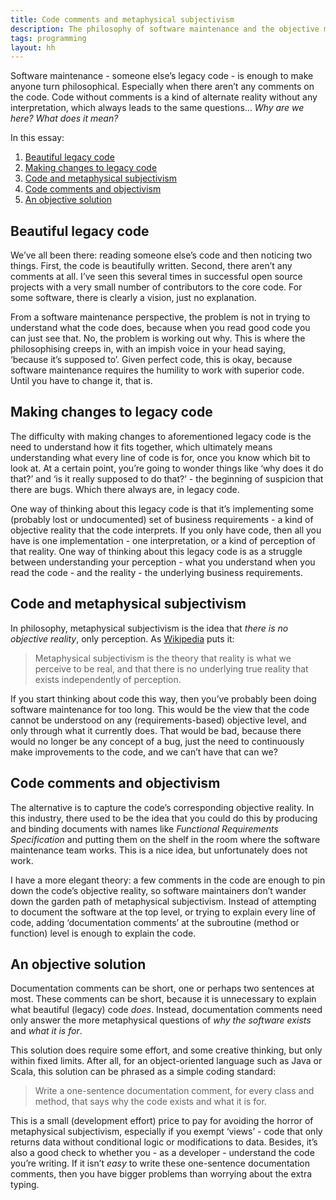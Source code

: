 ```yaml
---
title: Code comments and metaphysical subjectivism
description: The philosophy of software maintenance and the objective meaning of legacy code
tags: programming
layout: hh
---
```


Software maintenance - someone else’s legacy code - is enough to make anyone turn philosophical. Especially when there aren’t any comments on the code. Code without comments is a kind of alternate reality without any interpretation, which always leads to the same questions… _Why are we here? What does it mean?_

In this essay:

1. [Beautiful legacy code](#beautiful-legacy-code)
2. [Making changes to legacy code](#making-changes-to-legacy-code)
3. [Code and metaphysical subjectivism](#code-and-metaphysical-subjectivism)
4. [Code comments and objectivism](#code-comments-and-objectivism)
5. [An objective solution](#an-objective-solution)


## Beautiful legacy code

We’ve all been there: reading someone else’s code and then noticing two things. First, the code is beautifully written. Second, there aren’t any comments at all. I’ve seen this several times in successful open source projects with a very small number of contributors to the core code. For some software, there is clearly a vision, just no explanation.

From a software maintenance perspective, the problem is not in trying to understand what the code does, because when you read good code you can just see that. No, the problem is working out why. This is where the philosophising creeps in, with an impish voice in your head saying, ‘because it’s supposed to’. Given perfect code, this is okay, because software maintenance requires the humility to work with superior code. Until you have to change it, that is.

## Making changes to legacy code

The difficulty with making changes to aforementioned legacy code is the need to understand how it fits together, which ultimately means understanding what every line of code is for, once you know which bit to look at. At a certain point, you’re going to wonder things like ‘why does it do that?’ and ‘is it really supposed to do that?’ - the beginning of suspicion that there are bugs. Which there always are, in legacy code.

One way of thinking about this legacy code is that it’s implementing some (probably lost or undocumented) set of business requirements - a kind of objective reality that the code interprets. If you only have code, then all you have is one implementation - one interpretation, or a kind of perception of that reality. One way of thinking about this legacy code is as a struggle between understanding your perception - what you understand when you read the code - and the reality - the underlying business requirements.

## Code and metaphysical subjectivism

In philosophy, metaphysical subjectivism is the idea that _there is no objective reality_, only perception. As [Wikipedia](http://en.wikipedia.org/wiki/Subjectivism#Metaphysical_subjectivism) puts it:

> Metaphysical subjectivism is the theory that reality is what we perceive to be real, and that there is no underlying true reality that exists independently of perception.

If you start thinking about code this way, then you’ve probably been doing software maintenance for too long. This would be the view that the code cannot be understood on any (requirements-based) objective level, and only through what it currently does. That would be bad, because there would no longer be any concept of a bug, just the need to continuously make improvements to the code, and we can’t have that can we?

## Code comments and objectivism

The alternative is to capture the code’s corresponding objective reality. In this industry, there used to be the idea that you could do this by producing and binding documents with names like _Functional Requirements Specification_ and putting them on the shelf in the room where the software maintenance team works. This is a nice idea, but unfortunately does not work.

I have a more elegant theory: a few comments in the code are enough to pin down the code’s objective reality, so software maintainers don’t wander down the garden path of metaphysical subjectivism. Instead of attempting to document the software at the top level, or trying to explain every line of code, adding ‘documentation comments’ at the subroutine (method or function) level is enough to explain the code.

## An objective solution

Documentation comments can be short, one or perhaps two sentences at most. These comments can be short, because it is unnecessary to explain what beautiful (legacy) code _does_. Instead, documentation comments need only answer the more metaphysical questions of _why the software exists_ and _what it is for_.

This solution does require some effort, and some creative thinking, but only within fixed limits. After all, for an object-oriented language such as Java or Scala, this solution can be phrased as a simple coding standard:

> Write a one-sentence documentation comment, for every class and method, that says why the code exists and what it is for.

This is a small (development effort) price to pay for avoiding the horror of metaphysical subjectivism, especially if you exempt ‘views’ - code that only returns data without conditional logic or modifications to data. Besides, it’s also a good check to whether you - as a developer - understand the code you’re writing. If it isn’t _easy_ to write these one-sentence documentation comments, then you have bigger problems than worrying about the extra typing.
